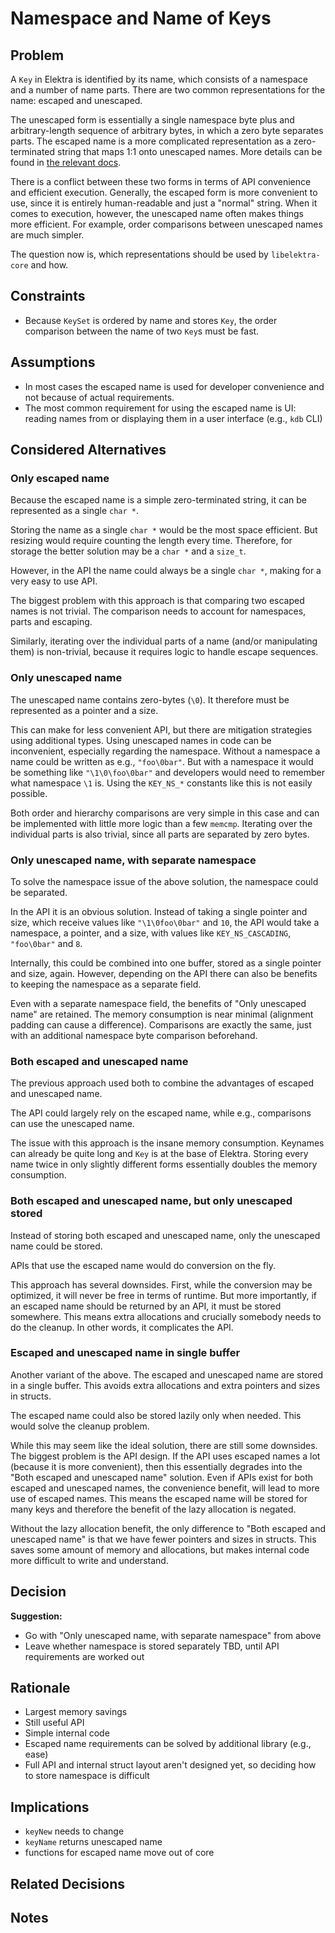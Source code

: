 # Namespace and Name of Keys

## Problem

A `Key` in Elektra is identified by its name, which consists of a namespace and a number of name parts.
There are two common representations for the name: escaped and unescaped.

The unescaped form is essentially a single namespace byte plus and arbitrary-length sequence of arbitrary bytes, in which a zero byte separates parts.
The escaped name is a more complicated representation as a zero-terminated string that maps 1:1 onto unescaped names.
More details can be found in [the relevant docs](/doc/KEYNAMES.md).

There is a conflict between these two forms in terms of API convenience and efficient execution.
Generally, the escaped form is more convenient to use, since it is entirely human-readable and just a "normal" string.
When it comes to execution, however, the unescaped name often makes things more efficient.
For example, order comparisons between unescaped names are much simpler.

The question now is, which representations should be used by `libelektra-core` and how.

## Constraints

- Because `KeySet` is ordered by name and stores `Key`, the order comparison between the name of two `Key`s must be fast.

## Assumptions

- In most cases the escaped name is used for developer convenience and not because of actual requirements.
- The most common requirement for using the escaped name is UI: reading names from or displaying them in a user interface (e.g., `kdb` CLI)

## Considered Alternatives

### Only escaped name

Because the escaped name is a simple zero-terminated string, it can be represented as a single `char *`.

Storing the name as a single `char *` would be the most space efficient.
But resizing would require counting the length every time.
Therefore, for storage the better solution may be a `char *` and a `size_t`.

However, in the API the name could always be a single `char *`, making for a very easy to use API.

The biggest problem with this approach is that comparing two escaped names is not trivial.
The comparison needs to account for namespaces, parts and escaping.

Similarly, iterating over the individual parts of a name (and/or manipulating them) is non-trivial, because it requires logic to handle escape sequences.

### Only unescaped name

The unescaped name contains zero-bytes (`\0`).
It therefore must be represented as a pointer and a size.

This can make for less convenient API, but there are mitigation strategies using additional types.
Using unescaped names in code can be inconvenient, especially regarding the namespace.
Without a namespace a name could be written as e.g., `"foo\0bar"`.
But with a namespace it would be something like `"\1\0\foo\0bar"` and developers would need to remember what namespace `\1` is.
Using the `KEY_NS_*` constants like this is not easily possible.

Both order and hierarchy comparisons are very simple in this case and can be implemented with little more logic than a few `memcmp`.
Iterating over the individual parts is also trivial, since all parts are separated by zero bytes.

### Only unescaped name, with separate namespace

To solve the namespace issue of the above solution, the namespace could be separated.

In the API it is an obvious solution.
Instead of taking a single pointer and size, which receive values like `"\1\0foo\0bar"` and `10`, the API would take a namespace, a pointer, and a size, with values like `KEY_NS_CASCADING`, `"foo\0bar"` and `8`.

Internally, this could be combined into one buffer, stored as a single pointer and size, again.
However, depending on the API there can also be benefits to keeping the namespace as a separate field.

Even with a separate namespace field, the benefits of "Only unescaped name" are retained.
The memory consumption is near minimal (alignment padding can cause a difference).
Comparisons are exactly the same, just with an additional namespace byte comparison beforehand.

### Both escaped and unescaped name

The previous approach used both to combine the advantages of escaped and unescaped name.

The API could largely rely on the escaped name, while e.g., comparisons can use the unescaped name.

The issue with this approach is the insane memory consumption.
Keynames can already be quite long and `Key` is at the base of Elektra.
Storing every name twice in only slightly different forms essentially doubles the memory consumption.

### Both escaped and unescaped name, but only unescaped stored

Instead of storing both escaped and unescaped name, only the unescaped name could be stored.

APIs that use the escaped name would do conversion on the fly.

This approach has several downsides.
First, while the conversion may be optimized, it will never be free in terms of runtime.
But more importantly, if an escaped name should be returned by an API, it must be stored somewhere.
This means extra allocations and crucially somebody needs to do the cleanup.
In other words, it complicates the API.

### Escaped and unescaped name in single buffer

Another variant of the above.
The escaped and unescaped name are stored in a single buffer.
This avoids extra allocations and extra pointers and sizes in structs.

The escaped name could also be stored lazily only when needed.
This would solve the cleanup problem.

While this may seem like the ideal solution, there are still some downsides.
The biggest problem is the API design.
If the API uses escaped names a lot (because it is more convenient), then this essentially degrades into the "Both escaped and unescaped name" solution.
Even if APIs exist for both escaped and unescaped names, the convenience benefit, will lead to more use of escaped names.
This means the escaped name will be stored for many keys and therefore the benefit of the lazy allocation is negated.

Without the lazy allocation benefit, the only difference to "Both escaped and unescaped name" is that we have fewer pointers and sizes in structs.
This saves some amount of memory and allocations, but makes internal code more difficult to write and understand.

## Decision

**Suggestion:**

- Go with "Only unescaped name, with separate namespace" from above
- Leave whether namespace is stored separately TBD, until API requirements are worked out

## Rationale

- Largest memory savings
- Still useful API
- Simple internal code
- Escaped name requirements can be solved by additional library (e.g., ease)
- Full API and internal struct layout aren't designed yet, so deciding how to store namespace is difficult

## Implications

- `keyNew` needs to change
- `keyName` returns unescaped name
- functions for escaped name move out of core

## Related Decisions

## Notes
